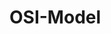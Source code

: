 # OSI-Model

<img src="https://images.search.yahoo.com/images/view;_ylt=AwrihDhtHC5oC3EMZGGJzbkF;_ylu=c2VjA3NyBHNsawNpbWcEb2lkA2E1NTllZTViMGNhOWQwZGQwY2VkYTkzMzhhZjAzODE0BGdwb3MDMwRpdANiaW5n?back=https%3A%2F%2Fimages.search.yahoo.com%2Fsearch%2Fimages%3Fp%3DPakistan%26type%3DE210US91215G0%26fr%3Dmcafee%26fr2%3Dpiv-web%26tab%3Dorganic%26ri%3D3&w=1440&h=823&imgurl=www.worldtravelguide.net%2Fwp-content%2Fuploads%2F2017%2F04%2FThink-Pakistan-Lahore-WazirKhanMosque-539346285-gaborbasch-copy.jpg&rurl=https%3A%2F%2Fwww.worldtravelguide.net%2Fguides%2Fasia%2Fpakistan%2F&size=160KB&p=Pakistan&oid=a559ee5b0ca9d0dd0ceda9338af03814&fr2=piv-web&fr=mcafee&tt=Pakistan+travel+guide&b=0&ni=21&no=3&ts=&tab=organic&sigr=CwICd5m1D.hX&sigb=.JRjGIjhbT.t&sigi=Jn27YOTI0v9R&sigt=6MEQtvAlvKgR&.crumb=zgW97xn03va&fr=mcafee&fr2=piv-web&type=E210US91215G0" alt="">
